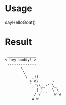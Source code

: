 # Usage
sayHelloGoat()
# Result
```
 _____________
< hey buddy! >
 -------------
       \
        \
         \  _))
           > o\     _~
           `;'\\__-' \_
              | )  _ \ \
             / / ``   w w
            w w
```
